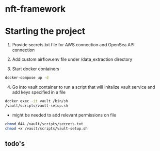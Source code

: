 # nft-framework

# Starting the project
1. Provide secrets.txt file for AWS connection and OpenSea API connection

2. Add custom airflow.env file under /data_extraction directory

3. Start docker containers
```bash
docker-compose up -d
```
4. Go into vault container to run a script that will initalize vault service and add keys specified in a file
```bash
docker exec -it vault /bin/sh 
/vault/scripts/vault-setup.sh
```
* might be needed to add relevant permissions on file
```bash
chmod 644 /vault/scripts/secrets.txt
chmod +x /vault/scripts/vault-setup.sh
```

## todo's


